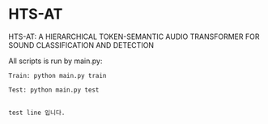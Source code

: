 # HTS-AT
HTS-AT: A HIERARCHICAL TOKEN-SEMANTIC AUDIO TRANSFORMER FOR SOUND CLASSIFICATION AND DETECTION

All scripts is run by main.py:
```
Train: python main.py train

Test: python main.py test


test line 입니다.
```